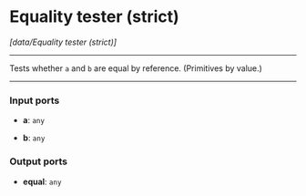 # Equality tester (strict)

_[data/Equality tester (strict)]_

---

Tests whether `a` and `b` are equal by reference. (Primitives by value.) <br>

---

### Input ports

* __a__: ` any `


* __b__: ` any `

### Output ports

* __equal__: ` any `

